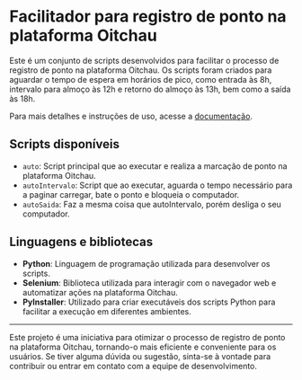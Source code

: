 # Facilitador para registro de ponto na plataforma Oitchau

Este é um conjunto de scripts desenvolvidos para facilitar o processo de registro de ponto na plataforma Oitchau. Os scripts foram criados para aguardar o tempo de espera em horários de pico, como entrada às 8h, intervalo para almoço às 12h e retorno do almoço às 13h, bem como a saída às 18h.

Para mais detalhes e instruções de uso, acesse a [documentação](https://oitchau-facilitador.vercel.app/).

## Scripts disponíveis

- `auto`: Script principal que ao executar e realiza a marcação de ponto na plataforma Oitchau.
- `autoIntervalo`: Script que ao executar, aguarda o tempo necessário para a paginar carregar, bate o ponto e bloqueia o computador.
- `autoSaida`: Faz a mesma coisa que autoIntervalo, porém desliga o seu computador.

## Linguagens e bibliotecas

- **Python**: Linguagem de programação utilizada para desenvolver os scripts.
- **Selenium**: Biblioteca utilizada para interagir com o navegador web e automatizar ações na plataforma Oitchau.
- **PyInstaller**: Utilizado para criar executáveis dos scripts Python para facilitar a execução em diferentes ambientes.

---
Este projeto é uma iniciativa para otimizar o processo de registro de ponto na plataforma Oitchau, tornando-o mais eficiente e conveniente para os usuários. Se tiver alguma dúvida ou sugestão, sinta-se à vontade para contribuir ou entrar em contato com a equipe de desenvolvimento.
